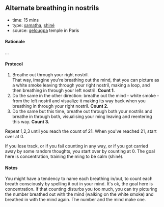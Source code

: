 ## Alternate breathing in nostrils

- time: 15 mins
- type: [samatha](../../docs/vocabulary.md#samatha), [shiné](../../docs/vocabulary.md#shiné)
- source: [gelougpa](../../docs/vocabulary.md#gelougpa) temple in Paris

#### Rationale

...

#### Protocol

1. Breathe out through your right nostril.  
  That way, imagine you're breathing out the mind, that you can picture as a white smoke leaving through your right nostril, making a loop, and then breathing in through your left nostril. **Count 1.**
2. Do the same in the other direction: breathe out the mind - white smoke - from the left nostril and visualize it making its way back when you breathing in through your right nostril. **Count 2.**
3. Do the same but this time, breathe out through both your nostrils and breathe in through both, visualising your ming leaving and reentering this way. **Count 3.**

Repeat 1,2,3 until you reach the count of 21. When you've reached 21, start over at 0.

If you lose track, or if you fail counting in any way, or if you got carried away by some random thoughts, you start over by counting at 0. The goal here is concentration, training the ming to be calm (shiné).


#### Notes

You might have a tendency to name each breathing in/out, to count each breath consciously by spelling it out in your mind. It's ok, the goal here is concentration. If that counting disturbs you too much, you can try picturing the number breathed out with the mind (walking on the white smoke) and breathed in with the mind again. The number and the mind make one.
